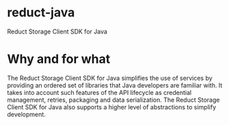 # reduct-java
Reduct Storage Client SDK for Java

# Why and for what
The Reduct Storage Client SDK for Java simplifies the use of services by providing an ordered set of libraries that Java developers are familiar with. It takes into account such features of the API lifecycle as credential management, retries, packaging and data serialization. The Reduct Storage Client SDK for Java also supports a higher level of abstractions to simplify development.

